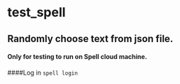 # test_spell

## Randomly choose text from json file.

#### Only for testing to run on Spell cloud machine.


####Log in
`spell login`

